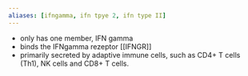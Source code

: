 ```yaml
---
aliases: [ifngamma, ifn tpye 2, ifn type II]
---
```

- only has one member, IFN gamma 
- binds the IFNgamma rezeptor [[IFNGR]]
- primarily secreted by adaptive immune cells, such as CD4+ T cells (Th1), NK cells and CD8+ T cells.
